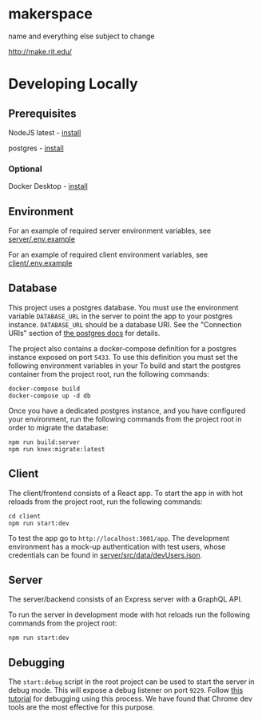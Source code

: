 # makerspace

name and everything else subject to change

http://make.rit.edu/

# Developing Locally

## Prerequisites
NodeJS latest - [install](https://nodejs.org/en/download/package-manager)

postgres - [install](https://www.postgresql.org/download/)

### Optional
Docker Desktop - [install](https://docs.docker.com/get-docker/)

## Environment
For an example of required server environment variables, see [server/.env.example](server/.env.example)

For an example of required client environment variables, see [client/.env.example](client/.env.example)

## Database
This project uses a postgres database. You must use the environment variable `DATABASE_URL` in the server to point the app to your postgres instance. `DATABASE_URL` should be a database URI. See the "Connection URIs" section of [the postgres docs](https://www.postgresql.org/docs/current/libpq-connect.html) for details.

The project also contains a docker-compose definition for a postgres instance exposed on port `5433`. To use this definition you must set the following environment variables in your 
To build and start the postgres container from the project root, run the following commands:

```
docker-compose build
docker-compose up -d db
```

Once you have a dedicated postgres instance, and you have configured your environment, run the following commands from the project root in order to migrate the database:
```
npm run build:server
npm run knex:migrate:latest
```

## Client
The client/frontend consists of a React app. To start the app in with hot reloads from the project root, run the following commands:

```
cd client
npm run start:dev
```

To test the app go to `http://localhost:3001/app`. The development environment has a mock-up authentication with test users, whose credentials can be found in [server/src/data/devUsers.json](server/src/data/devUsers.json).

## Server
The server/backend consists of an Express server with a GraphQL API.

To run the server in development mode with hot reloads run the following commands from the project root:

```
npm run start:dev
```

## Debugging
The `start:debug` script in the root project can be used to start the server in debug mode. This will expose a debug listener on port `9229`. Follow [this tutorial](https://nodejs.org/en/docs/guides/debugging-getting-started) for debugging using this process. We have found that Chrome dev tools are the most effective for this purpose.